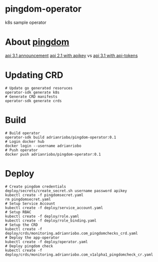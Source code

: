 # pingdom-operator
k8s sample operator

# About [pingdom](https://my.pingdom.com/)

[api 3.1 announcement](https://royal.pingdom.com/announcing-the-pingdom-api-3-1/)
[api 2.1 with apikey](https://my.pingdom.com/app/account/appkeys) vs [api 3.1 with api-tokens](https://my.pingdom.com/app/api-tokens)

# Updating CRD

```
# Update go generated resoruces
operator-sdk generate k8s
# Generate CRD manifests
operator-sdk generate crds
```

# Build

```
# Build operator
operator-sdk build adrianriobo/pingdom-operator:0.1
# Login docker hub
docker login --username adrianriobo
# Push operator
docker push adrianriobo/pingdom-operator:0.1
```

# Deploy

```
# Create pingdom credentials
deploy/secrets/create_secret.sh username password apikey
kubectl create -f pingdomsecret.yaml
rm pingdomsecret.yaml
# Setup Service Account
kubectl create -f deploy/service_account.yaml  
# Setup RBAC  
kubectl create -f deploy/role.yaml
kubectl create -f deploy/role_binding.yaml
# Setup the CRD
kubectl create -f deploy/crds/monitoring.adrianriobo.com_pingdomchecks_crd.yaml
# Deploy the app-operator
kubectl create -f deploy/operator.yaml
# Deploy pingdom check
kubectl create -f deploy/crds/monitoring.adrianriobo.com_v1alpha1_pingdomcheck_cr.yaml
```
